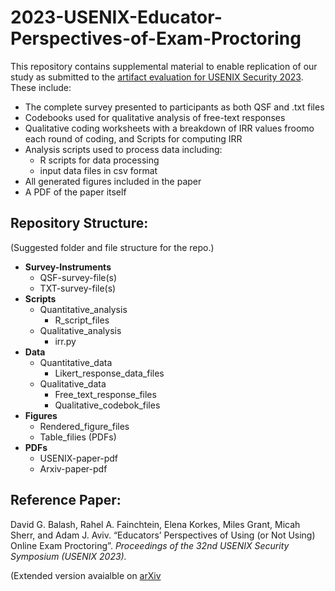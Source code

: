 # 2023-USENIX-Educator-Perspectives-of-Exam-Proctoring
This repository contains supplemental material to enable replication of our study as submitted to the [artifact evaluation for USENIX Security 2023](https://www.usenix.org/conference/usenixsecurity23/call-for-artifacts).
These include:

* The complete survey presented to participants as both QSF and .txt files
* Codebooks used for qualitative analysis of free-text responses
* Qualitative coding worksheets with a breakdown of IRR values froomo each round of coding, and Scripts for computing IRR
* Analysis scripts used to process data including:
  * R scripts for data processing
  * input data files in csv format
* All generated figures included in the paper
* A PDF of the paper itself

## Repository Structure:
(Suggested folder and file structure for the repo.)
* __Survey-Instruments__
  * QSF-survey-file(s)
  * TXT-survey-file(s)
* __Scripts__ 
  * Quantitative_analysis
    * R_script_files
  * Qualitative_analysis
    * irr.py
* __Data__
  * Quantitative_data
    * Likert_response_data_files
  * Qualitative_data
    * Free_text_response_files
    * Qualitative_codebok_files
* __Figures__
  * Rendered_figure_files
  * Table_filies (PDFs)
* __PDFs__
  * USENIX-paper-pdf
  * Arxiv-paper-pdf

## Reference Paper:
David G. Balash, Rahel A. Fainchtein, Elena Korkes, Miles Grant, Micah Sherr, and Adam J. Aviv.
“Educators’ Perspectives of Using (or Not Using) Online Exam Proctoring”.
_Proceedings of the 32nd USENIX Security Symposium (USENIX 2023)._ 

(Extended version avaialble on [arXiv](https://arxiv.org/abs/2302.12936)

